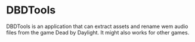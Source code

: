 # DBDTools
DBDTools is an application that can extract assets and rename wem audio files from the game Dead by Daylight. 
It might also works for other games.
